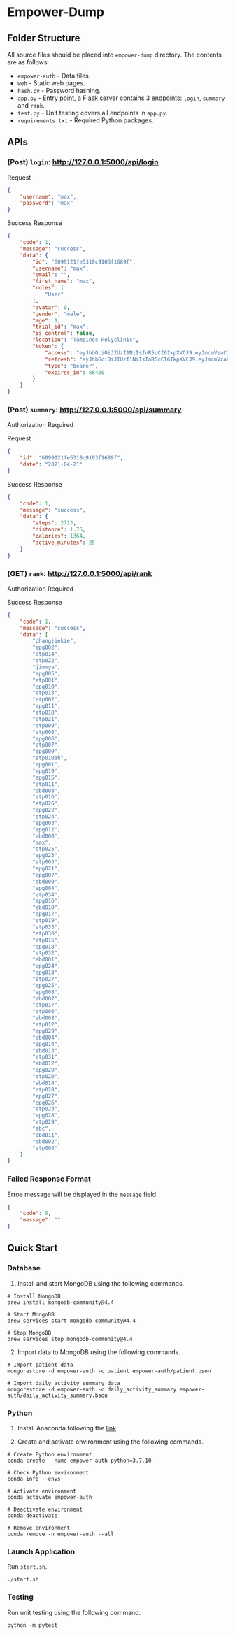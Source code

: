 # Empower-Dump

## Folder Structure

All source files should be placed into `empower-dump` directory. The contents are as follows:

- `empower-auth` - Data files.
- `web` - Static web pages.
- `hash.py` - Password hashing.
- `app.py` - Entry point, a Flask server contains 3 endpoints: `login`, `summary` and `rank`.
- `test.py` - Unit testing covers all endpoints in `app.py`.
- `requirements.txt` - Required Python packages.

## APIs

### (Post) `login`: http://127.0.0.1:5000/api/login

Request
```json
{
    "username": "max",
    "password": "max"
}
```

Success Response
```json
{
    "code": 1,
    "message": "success",
    "data": {
        "id": "6099121fe5318c9103f1689f",
        "username": "max",
        "email": "",
        "first_name": "max",
        "roles": [
            "User"
        ],
        "avatar": 0,
        "gender": "male",
        "age": 1,
        "trial_id": "max",
        "is_control": false,
        "location": "Tampines Polyclinic",
        "token": {
            "access": "eyJhbGciOiJIUzI1NiIsInR5cCI6IkpXVCJ9.eyJmcmVzaCI6ZmFsc2UsImlhdCI6MTY3NTg0NTg5NCwianRpIjoiODJmMGIxOWUtMWUzNy00YjlhLWFkYmItZjk1MWU2MjhlMjY2IiwidHlwZSI6ImFjY2VzcyIsInN1YiI6InVzZXIiLCJuYmYiOjE2NzU4NDU4OTQsImV4cCI6MTY3NTkzMjI5NH0.XMyreCpiiYidqN16--TdWxL_6q2XeWRbjB5FxpQ2NQM",
            "refresh": "eyJhbGciOiJIUzI1NiIsInR5cCI6IkpXVCJ9.eyJmcmVzaCI6ZmFsc2UsImlhdCI6MTY3NTg0NTg5NCwianRpIjoiNTRmNTBkNWEtNzQyYS00ZjViLWFhZTctMTRmZjg0ZWYwMjZhIiwidHlwZSI6InJlZnJlc2giLCJzdWIiOiJ1c2VyIiwibmJmIjoxNjc1ODQ1ODk0LCJleHAiOjE2Nzg0Mzc4OTR9.2Sp_EoXT2KtrKHRUij1J-e2YWjBqT4kl7HkqFP8wJYE",
            "type": "bearer",
            "expires_in": 86400
        }
    }
}
```

### (Post) `summary`: http://127.0.0.1:5000/api/summary

Authorization Required

Request
```json
{
    "id": "6099121fe5318c9103f1689f",
    "date": "2021-04-21"
}
```

Success Response
```json
{
    "code": 1,
    "message": "success",
    "data": {
        "steps": 2713,
        "distance": 1.76,
        "calories": 1364,
        "active_minutes": 25
    }
}
```


### (GET) `rank`: http://127.0.0.1:5000/api/rank

Authorization Required

Success Response
```json
{
    "code": 1,
    "message": "success",
    "data": [
        "phangjiekie",
        "epg002",
        "etp014",
        "etp022",
        "jimmya",
        "epg005",
        "etp001",
        "epg010",
        "etp013",
        "etp002",
        "epg011",
        "etp018",
        "etp021",
        "etp009",
        "etp008",
        "epg006",
        "etp007",
        "epg009",
        "etp010ah",
        "epg001",
        "epg019",
        "epg015",
        "etp011",
        "ebd003",
        "etp016",
        "etp026",
        "epg022",
        "etp024",
        "epg003",
        "epg012",
        "ebd006",
        "max",
        "etp025",
        "epg023",
        "etp003",
        "epg021",
        "epg007",
        "ebd009",
        "epg004",
        "etp034",
        "epg016",
        "ebd010",
        "epg017",
        "etp019",
        "etp033",
        "etp030",
        "etp015",
        "epg018",
        "etp032",
        "ebd001",
        "epg024",
        "epg013",
        "etp027",
        "epg025",
        "epg008",
        "ebd007",
        "etp017",
        "etp006",
        "ebd008",
        "etp012",
        "epg029",
        "ebd004",
        "epg014",
        "ebd013",
        "etp031",
        "ebd012",
        "epg020",
        "etp020",
        "ebd014",
        "etp028",
        "epg027",
        "epg026",
        "etp023",
        "epg028",
        "etp029",
        "abc",
        "ebd011",
        "ebd002",
        "etp004"
    ]
}
```

### Failed Response Format

Erroe message will be displayed in the `message` field.
```json
{
    "code": 0,
    "message": ""
}
```

## Quick Start

### Database

1. Install and start MongoDB using the following commands.
```
# Install MongoDB
brew install mongodb-community@4.4

# Start MongoDB
brew services start mongodb-community@4.4

# Stop MongoDB
brew services stop mongodb-community@4.4
```

2. Import data to MongoDB using the following commands.
```
# Import patient data
mongorestore -d empower-auth -c patient empower-auth/patient.bson

# Import daily_activity_summary data
mongorestore -d empower-auth -c daily_activity_summary empower-auth/daily_activity_summary.bson
```

### Python

1. Install Anaconda following the [link](https://docs.anaconda.com/anaconda/install/index.html).

2. Create and activate environment using the following commands.
```
# Create Python environment
conda create --name empower-auth python=3.7.10

# Check Python environment
conda info --envs

# Activate environment
conda activate empower-auth

# Deactivate environment
conda deactivate

# Remove environment
conda remove -n empower-auth --all
```

### Launch Application

Run `start.sh`.
```
./start.sh
```

### Testing

Run unit testing using the following command.
```
python -m pytest
```
